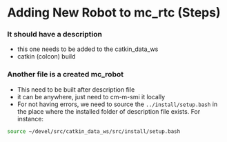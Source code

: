 # Adding New Robot to mc_rtc (Steps)

### It should have a description
- this one needs to be added to the catkin_data_ws
- catkin (colcon) build
### Another file is a created mc_robot
- This need to be built after description file
- it can be anywhere, just need to cm-m-smi it locally
- For not having errors, we need to source the `../install/setup.bash` in the place where the installed folder of description file exists. For instance:
```sh
source ~/devel/src/catkin_data_ws/src/install/setup.bash
```
